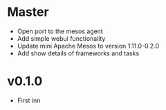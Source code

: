 # Master
- Open port to the mesos agent
- Add simple webui functionality
- Update mini Apache Mesos to version 1.11.0-0.2.0
- Add show details of frameworks and tasks

# v0.1.0
- First inn
